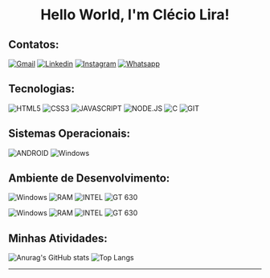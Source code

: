 # <center>Hello World, I'm Clécio Lira!

## Contatos:

[![Gmail](https://img.shields.io/badge/-Gmail-D24239?style=for-the-badge&labelColor=D24239&logo=gmail&logoColor=white)](mailto:cclecioc.com@gmail.com?subject=[GitHub]%20Acabei%20de%20ver%20o%20seu%20GitHub)
[![Linkedin](https://img.shields.io/badge/-Linkedin-0A63BC?style=for-the-badge&logo=Linkedin&logoColor=white)](https://www.linkedin.com/in/cleciolira/)
[![Instagram](https://img.shields.io/badge/instagram-D90273.svg?style=for-the-badge&logo=instagram&logoColor=white)](https://www.instagram.com/cleciu_lira/)
[![Whatsapp](https://img.shields.io/badge/Whatsapp-3CC940?style=for-the-badge&logo=whatsapp&logoColor=white)](https://api.whatsapp.com/send?phone=5587991090861)
  
## Tecnologias:

![HTML5](https://img.shields.io/badge/HTML5-DD4B25?style=for-the-badge&logo=html5&logoColor=white)
![CSS3](https://img.shields.io/badge/CSS3-2C97CC?style=for-the-badge&logo=css3&logoColor=white)
![JAVASCRIPT](https://img.shields.io/badge/JavaScript-EFD81D?style=for-the-badge&logo=javascript&logoColor=black)
![NODE.JS](https://img.shields.io/badge/NODE.JS-3C873A?style=for-the-badge&logo=node.js&logoColor=white)
![C](https://img.shields.io/badge/C-004381?style=for-the-badge&logo=C&logoColor=white)
![GIT](https://img.shields.io/badge/Git-E94E31?style=for-the-badge&logo=git&logoColor=white)

## Sistemas Operacionais:

![ANDROID](https://img.shields.io/badge/Android-3BD681?style=for-the-badge&logo=android&logoColor=white)
![Windows](https://img.shields.io/badge/Windows-006DC0?style=for-the-badge&logo=windows&logoColor=white)

## Ambiente de Desenvolvimento:

![Windows](https://img.shields.io/badge/Windows-006DC0?style=for-the-badge&logo=windows&logoColor=white)
![RAM](https://img.shields.io/badge/RAM-8GB-%230071C5.svg?&style=for-the-badge&logoColor=white)
![INTEL](https://img.shields.io/badge/INTEL-I5_3570-0078D6?style=for-the-badge&logo=intel&logoColor=white)
![GT 630](https://img.shields.io/badge/NVIDIA-GT_630-72B300?style=for-the-badge&logo=nvidia&logoColor=white)

![Windows](https://img.shields.io/badge/Windows-006DC0?style=for-the-badge&logo=windows&logoColor=white)
![RAM](https://img.shields.io/badge/RAM-4GB-%230071C5.svg?&style=for-the-badge&logoColor=white)
![INTEL](https://img.shields.io/badge/INTEL-I3_1115-0078D6?style=for-the-badge&logo=intel&logoColor=white)
![GT 630](https://img.shields.io/badge/INTEL-UHD_Graphics-0078D6?style=for-the-badge&logo=intel&logoColor=white)

## Minhas Atividades:

![Anurag's GitHub stats](https://github-readme-stats.vercel.app/api?username=ClecioLira&theme=github_dark&show_icons=true)
![Top Langs](https://github-readme-stats.vercel.app/api/top-langs/?username=ClecioLira&theme=github_dark&layout=compact)
***
